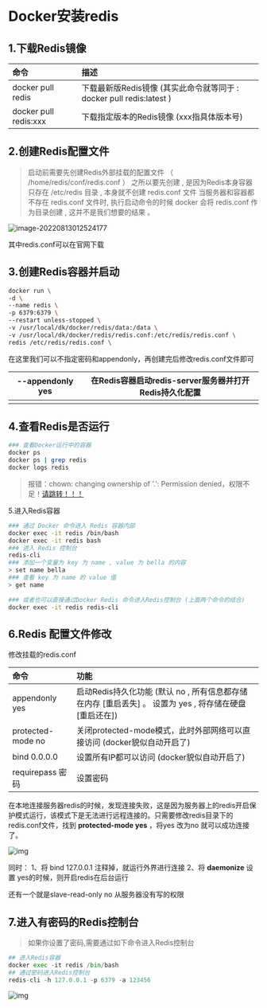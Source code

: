 # Docker安装redis

## 1.下载Redis镜像

| 命令                  | 描述                                                         |
| :-------------------- | :----------------------------------------------------------- |
| docker pull redis     | 下载最新版Redis镜像 (其实此命令就等同于 : docker pull redis:latest ) |
| docker pull redis:xxx | 下载指定版本的Redis镜像 (xxx指具体版本号)                    |

## 2.创建Redis配置文件

> 启动前需要先创建Redis外部挂载的配置文件 （ /home/redis/conf/redis.conf ）
> 之所以要先创建 , 是因为Redis本身容器只存在 /etc/redis 目录 , 本身就不创建 redis.conf 文件
> 当服务器和容器都不存在 redis.conf 文件时, 执行启动命令的时候 docker 会将 redis.conf 作为目录创建 , 这并不是我们想要的结果 。

![image-20220813012524177](E:\Development\Typora\images\image-20220813012524177.png)

其中redis.conf可以在官网下载

## 3.创建Redis容器并启动

```bash
docker run \
-d \
--name redis \
-p 6379:6379 \
--restart unless-stopped \
-v /usr/local/dk/docker/redis/data:/data \
-v /usr/local/dk/docker/redis/redis.conf:/etc/redis/redis.conf \
redis /etc/redis/redis.conf \
```

在这里我们可以不指定密码和appendonly，再创建完后修改redis.conf文件即可

| --appendonly yes | 在Redis容器启动redis-server服务器并打开Redis持久化配置 |
| ---------------- | ------------------------------------------------------ |
|                  |                                                        |

## 4.查看Redis是否运行

```bash
### 查看Docker运行中的容器
docker ps 
docker ps | grep redis
docker logs redis
```

>  报错：chown: changing ownership of '.': Permission denied，权限不足！[请跳转！！！](https://baocl.blog.csdn.net/article/details/115701152)



5.进入Redis容器

```bash
### 通过 Docker 命令进入 Redis 容器内部
docker exec -it redis /bin/bash
docker exec -it redis bash
### 进入 Redis 控制台
redis-cli
### 添加一个变量为 key 为 name , value 为 bella 的内容
> set name bella
### 查看 key 为 name 的 value 值
> get name
 
### 或者也可以直接通过Docker Redis 命令进入Redis控制台 (上面两个命令的结合)
docker exec -it redis redis-cli
```



## 6.Redis 配置文件修改

修改挂载的redis.conf

| 命令              | 功能                                                         |
| :---------------- | :----------------------------------------------------------- |
| appendonly yes    | 启动Redis持久化功能 (默认 no , 所有信息都存储在内存 [重启丢失] 。 设置为 yes , 将存储在硬盘 [重启还在]) |
| protected-mode no | 关闭protected-mode模式，此时外部网络可以直接访问 (docker貌似自动开启了) |
| bind 0.0.0.0      | 设置所有IP都可以访问 (docker貌似自动开启了)                  |
| requirepass 密码  | 设置密码                                                     |

在本地连接服务器redis的时候，发现连接失败，这是因为服务器上的redis开启保护模式运行，该模式下是无法进行远程连接的。只需要修改redis目录下的redis.conf文件，找到 **protected-mode yes** ，将yes 改为no 就可以成功连接了。

![img](E:\Development\Typora\images\2325401-20210320111112971-1083114324.jpg)

同时：
1、将 bind 127.0.0.1 注释掉，就运行外界进行连接
2、将 **daemonize** 设置 yes的时候，则开启redis在后台运行

还有一个就是slave-read-only no 从服务器没有写的权限

## 7.进入有密码的Redis控制台

> 如果你设置了密码,需要通过如下命令进入Redis控制台 

```python
## 进入Redis容器
docker exec -it redis /bin/bash
## 通过密码进入Redis控制台
redis-cli -h 127.0.0.1 -p 6379 -a 123456
```

![img](E:\Development\Typora\images\watermark,type_d3F5LXplbmhlaQ,shadow_50,text_Q1NETiBAVG91Y2gm,size_20,color_FFFFFF,t_70,g_se,x_16.png)